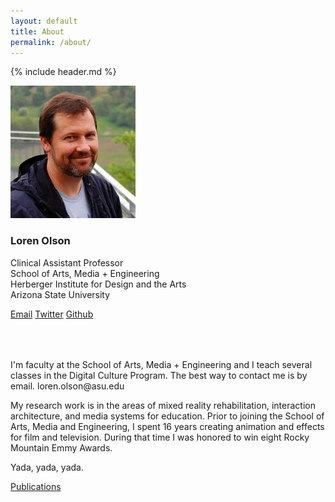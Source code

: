 ```yaml
---
layout: default
title: About
permalink: /about/
---
```

{% include header.md %}

<div class="lead lead-section">
	<img src="/images/lnolson.jpeg" alt="Loren Olson" class="img-thumbnail">
	<h3>Loren Olson</h3>
</div>

<p>
Clinical Assistant Professor<br>
School of Arts, Media + Engineering<br>
Herberger Institute for Design and the Arts<br>
Arizona State University<br>
</p>

<a class="btn btn-primary" href="mailto:loren.olson@asu.edu" role="button">Email</a>
<a class="btn btn-primary" href="https://twitter.com/lnolson" role="button">Twitter</a>
<a class="btn btn-primary" href="https://github.com/lnolson" role="button">Github</a>


<div style="margin-top: 64px;" class="lead-section-last" markdown="1">
I'm faculty at the School of Arts, Media + Engineering and I teach several classes in the Digital Culture Program. The best way to contact me is by email. loren.olson@asu.edu

My research work is in the areas of mixed reality rehabilitation, interaction architecture, and media systems for education. Prior to joining the School of Arts, Media and Engineering, I spent 16 years creating animation and effects for film and television. During that time I was honored to win eight Rocky Mountain Emmy Awards.

Yada, yada, yada.

[Publications](/publications)
</div>
